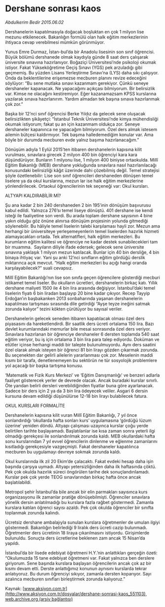 # Dershane sonrası kaos

*Abdulkerim Bedir 2015.06.02*

<div class="pNewsDetailMainContent" itemprop="articleBody">
 <p>
  Dershanelerin kapatılmasıyla doğacak boşluktan en çok 1 milyon lise mezunu etkilenecek. Bakanlığın formülü olan halk eğitim merkezlerinin ihtiyaca cevap verebilmesi mümkün görünmüyor.
 </p>
 <p>
  Yunus Emre Durmaz, İstan-bul’da bir Anadolu lisesinin son sınıf öğrencisi. Büyük bölümü dershanede olmak kaydıyla günde 8 saat ders çalışarak üniversite sınavına hazırlanıyor. Boğaziçi Üniversitesi’nde psikoloji okumak istiyor. Fakat Yükseköğretime Geçiş Sınavı (YGS) pek arzuladığı gibi geçmemiş. Bu yüzden Lisans Yerleştirme Sınavı’na (LYS) daha sıkı çalışıyor. Onda da beklentilerine erişemezse mecburen planını revize edeceğini söylüyor: “Bu sene mutlaka sınavı kazanmam gerekiyor. Çünkü seneye dershaneler kapanacak. Ne yapacağımı açıkçası bilmiyorum. Bir belirsizlik var. Kimse ne olacağını kestiremiyor. Eğer kazanamazsam KPSS kurslarına yazılarak sınava hazırlanırım. Yardım almadan tek başına sınava hazırlanmak çok zor.”
 </p>
 <p>
  Başka bir 12’nci sınıf öğrencisi Berke Yıldız da gelecek sene oluşacak belirsizlikten şikâyetçi: “İstanbul Teknik Üniversitesi’nde kimya mühendisliği okumak istiyorum; fakat şu an için kazanmam oldukça zor. Seneye dershaneler kapanınca ne yapacağım bilmiyorum. Özel ders almak istesem ailemin bütçesi kaldırmıyor. Tek başıma halledemediğim konular var. Ama böyle bir durumda mecburen evde yalnız başıma hazırlanacağım.”
 </p>
 <p>
  Dönüşüm adıyla 1 Eylül 2015’ten itibaren dershanelerin kapısına kilit vurulması, sınavlara girecek 2 milyon 400 bin öğrenciyi kara kara düşündürüyor. Bunların 1 milyonu lise, 1 milyon 400 biniyse ortaokulda. Millî Eğitim Bakanlığı (MEB) dershane yokluğunda sınavlara nasıl hazırlanılacağı konusundaki belirsizliği kâğıt üzerinde dahi çözebilmiş değil. Temel stratejisi şöyle özetlenebilir: Lise son sınıf öğrencileri dershaneden dönüşen temel liselere ya da okul kurslarına, mezun lar ise halk eğitim merkezlerine yönlendirilecek. Ortaokul öğrencilerinin tek seçeneği var: Okul kursları.
 </p>
 <p>
  ALTYAPI KALDIRABİLİR Mİ?
 </p>
 <p>
  Şu ana kadar 2 bin 240 dershaneden 2 bin 195’inin dönüşüm başvurusu kabul edildi. Yalnızca 276’sı temel liseye dönüştü. 401 dershane ise kendi isteği ile faaliyetine son verdi. Bu arada toplam dershane sayısının 4 bine yakın olduğu göz önüne alınırsa dönüşüm projesinin yolunda gitmediği söylenebilir. Bu hâliyle temel liselerin talebi karşılaması hayli zor. Mezun ama herhangi bir üniversiteye yerleşemeyenlerin temel liselerden hazırlık hizmeti alamayacakları ortada. Tek alternatifleri, halk eğitim merkezleri. Bu kurumların eğitim kalitesi ve öğrenciye ne kadar destek sunabilecekleri tam bir muamma.  Sayıların diliyle ifade edersek; gelecek sene üniversite sınavına yaklaşık 1 milyon mezun katılacak. Bunlar için 40 bin dersliğe, 4 bin binaya ihtiyaç var. Yani şu anki 12’nci sınıfların eğitim gördüğü derslik miktarınca açık mevcut. “Halk eğitim merkezleri bu açığı hangi oranda karşılayabilecek?” suali cevapsız.
 </p>
 <p>
  Millî Eğitim Bakanlığı’nın lise son sınıfa geçen öğrencilere gösterdiği mecburi istikamet temel liseler. Bu okulların ücretleri, dershanelerin birkaç katı. Yıllık dershane maliyeti 1500 ile 4 bin lira arasında değişiyor. İstanbul’daki temel liselerin fiyatı 6 bin liradan başlayıp 20 bine kadar çıkıyor. Recep Tayyip Erdoğan’ın başbakanken 2013 sonbaharında yaşanan dershanelerin kapatılması tartışması sırasında dile getirdiği “Ayşe teyze ineğini satmak zorunda kalıyor” tezini kökten çürütüyor bu sayısal veriler.
 </p>
 <p>
  Dershanelerin gelecek seneden itibaren kapatılacak olması özel ders piyasasını da hareketlendirdi. Bir saatlik ders ücreti ortalama 150 lira. Bazı devlet kurumlarındaki memurlar bile mesai sonrasında özel ders veriyor. Sınavlara hazırlanan bir öğrenciye dershaneler 6 dersten toplamda 540 saat eğitim veriyor, bu iş için ortalama 3 bin lira para talep ediyordu. Doküman ve etütler içinse herhangi maddi bir talepte bulunulmuyordu. Aynı ders saatini özel olarak almak isteyen bir öğrenci 81 bin lirayı gözden çıkarmak zorunda. Bu seçenekten dar gelirli ailelerin yararlanması çok zor. Meselenin maddi kısmı bir tarafa, denetlenemeyen bu sektörün ne tür sosyolojik problemlere yol açacağı bir başka tartışma konusu.
 </p>
 <p>
  ‘Matematik ve Fizik Kurs Merkezi’ ve ‘Eğitim Danışmanlığı’ ve benzeri adlarla faaliyet gösterecek yerler de devrede olacak. Ancak buradaki kurslar sınırlı. Öte yandan belirli dersleri verebildiğinden fiyatlar buna göre ayarlanacak. Sadece bir ders için 2 ya da 3 bin lira ödeyecek veliler. Asgari 6 dersin kursuna devam edildiği düşünülürse 12-18 bin lirayı bulabilecek fatura.
 </p>
 <p>
  OKUL KURSLARI FORMALİTE
 </p>
 <p>
  Dershanelerin kapısına kilit vuran Millî Eğitim Bakanlığı, 7 yıl önce sonlandırdığı ‘okullarda hafta sonları kurs’ uygulamasına ‘gördüğü lüzum üzerine’ yeniden döndü. Altyapı çalışması uzayınca kurslar çoğu yerde belirtilen tarihte başlayamadı. Başlatılanlar ise kısa zaman sonra yeterli ilgi olmadığı gerekçesi ile sonlandırılmak zorunda kaldı. MEB okullardaki hafta sonu kurslarından 7 yıl evvel öğrencilerin dinlenme ve eğlenme zamanlarını kısıtladığı gerekçesiyle vazgeçmişti. Fakat dershaneler kapatılınca mecburen bu uygulamayı devreye sokmak zorunda kaldı.
 </p>
 <p>
  Okul kurslarında ilk zil 20 Ekim’de çalacaktı. Fakat evdeki hesap daha işin başında çarşıya uymadı. Altyapı yetersizliğinden daha ilk haftasında çöktü. Pek çok okulda hazırlık süreci öngörülen tarihe dek sonuçlandırılamadı. Kurslar pek çok yerde TEOG sınavlarından birkaç hafta önce ancak başlatılabildi.
 </p>
 <p>
  Metropol şehir İstanbul’da bile ancak bir elin parmakları sayısınca kurs organizasyonu ilk zamanlar pratiğe dönüşebilmişti. Öğrenciler sınavlara yönelik dersin anlatılmadığı bu kurslara fazla rağbet göstermedi. Zamanla kurslara katılan öğrenci sayısı azaldı. Pek çok okulda öğrenciler bir sınıfta toplanmak zorunda kalındı.
 </p>
 <p>
  Ücretsiz dershane ambalajıyla sunulan kurslara öğretmenler de umulan ilgiyi göstermedi. Bakanlığın belirlediği 9 liralık ders ücreti cazip bulunmadı. Öğretmenler ders ücretinin 18 liraya çıkarılmasını istiyordu. Girişimlerde bulunuldu. Sonuçta ders ücretlerine beklenen zam ancak 15 Nisan’da yapıldı.
 </p>
 <p>
  İstanbul’da bir lisede edebiyat öğretmeni H.Y.’nin anlattıkları gerçeğin özeti: “Okulumuzda 15 tane edebiyat öğretmeni var. Fakat yalnızca ben derslere giriyorum. Sene başında kurslara başlayan öğrencilerin ancak çok az bir kısmı devam etti. Derste anlattığımız konunun aynısını kurslarda tekrar anlatıyoruz. Bu durum öğrenciyi sıkıyor, zamanla dersten koparıyor. Sayı azalınca mecburen sınıfları birleştirmek zorunda kalıyoruz.”
 </p>
</div>


Kaynak: [www.aksiyon.com.tr](http://www.aksiyon.com.tr/dosyalar/dershane-sonrasi-kaos_551103), [web.archive.org (arşiv bağlantısı)](http://web.archive.org/web/20150719214939/http://www.aksiyon.com.tr/dosyalar/dershane-sonrasi-kaos_551103)
